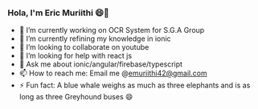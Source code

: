 ### Hola, I'm Eric Muriithi 😄👋

- 🔭 I’m currently working on OCR System for S.G.A Group
- 🌱 I’m currently refining my knowledge in ionic
- 👯 I’m looking to collaborate on youtube
- 🤔 I’m looking for help with react js
- 💬 Ask me about ionic/angular/firebase/typescript
- 📫 How to reach me: Email me @emuriithi42@gmail.com
- ⚡ Fun fact: A blue whale weighs as much as three elephants and is as long as three Greyhound buses 😄

